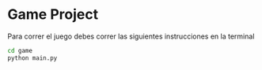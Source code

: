 # Game Project

Para correr el juego debes correr las siguientes instrucciones en la terminal

```sh
cd game
python main.py
```
